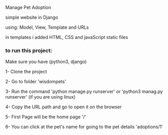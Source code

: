 <p>Manage Pet Adoption </p>
<p>simple website in Django
<p>using: Model, View, Template and URLs 
<p>in templates i added HTML, CSS and javaScript static files 
<h3>to run this project: </h3>
<p>Make sure you have (python3, django)
    <p>1- Clone the project 
    <p>2- Go to folder 'wisdompets'
    <p>3- Run the command 'python manage.py runserver' or 'python3 manag.py runserver' (if you are using linux)
    <p>4- Copy the URL path and go to open it on the browser
    <p>5- First Page will be the home page '/'
    <p>6- You can click at the pet's name for going to the pet details 'adoptions/1'